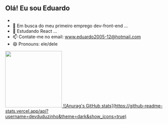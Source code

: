 ## Olá! Eu sou Eduardo
- 
- 👀 Em busca do meu primeiro emprego dev-front-end ...
- 🌱 Estudando React ...
- 📫 Contate-me no email: www.eduardo2005-12@hotmail.com
- 😄 Pronouns: ele/dele

<div>
  <a href="https://github.com/devduduzinho">
    <img height="180em" src="https://">
![Anurag's GitHub stats](https://github-readme-stats.vercel.app/api?username=devduduzinho&theme=dark&show_icons=true)
</div>

